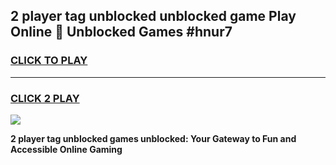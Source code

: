 
## 2 player tag unblocked unblocked game Play Online 👋 Unblocked Games #hnur7
<h3>
<a href="https://premium.freeplayer.one?title=2_player_tag_unblocked&ref=21F">CLICK TO PLAY</a></h3>
<hr>

<h3>
<a href="https://premium.freeplayer.one?title=2_player_tag_unblocked&ref=21F">CLICK 2 PLAY</a>
  
</h3>

<a href="https://premium.freeplayer.one?title=2_player_tag_unblocked&ref=21F/"><img src="https://clearcache.store/games.png"></a>


**2 player tag unblocked games unblocked: Your Gateway to Fun and Accessible Online Gaming**
